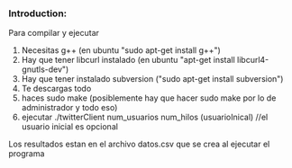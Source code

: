 ﻿### Introduction: ####
Para compilar y ejecutar

1. Necesitas g++ (en ubuntu "sudo apt-get install g++")
1. Hay que tener libcurl instalado (en ubuntu "apt-get install libcurl4-gnutls-dev")
1. Hay que tener instalado subversion ("sudo apt-get install subversion")
1. Te descargas todo
1. haces sudo make (posiblemente hay que hacer sudo make por lo de administrador y todo eso)
1. ejecutar ./twitterClient num_usuarios num_hilos (usuarioInical) //el usuario inicial es opcional


Los resultados estan en el archivo datos.csv que se crea al ejecutar el programa
